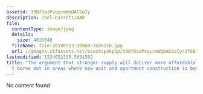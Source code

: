 ```yaml
---
assetid: 39Qf6azPvqucmWqOACGoIy
description: Joel Carrett/AAP
file:
  contentType: image/jpeg
  details:
    size: 4015048
  fileName: file-20180313-30969-1odn3cb.jpg
  url: //images.ctfassets.net/bsux5spekp1p/39Qf6azPvqucmWqOACGoIy/2f68f325ad79e3d2211f557bb570de07/file-20180313-30969-1odn3cb.jpg
lastmodified: 1524652336.5691562
title: "The argument that stronger supply will deliver more affordable housing isn\u2019\
  t borne out in areas where new unit and apartment construction is booming."
---
```

No content found